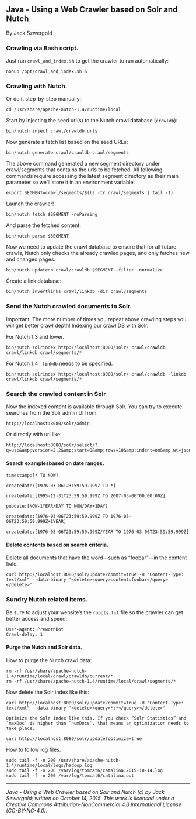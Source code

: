 ## Java - Using a Web Crawler based on Solr and Nutch

By Jack Szwergold

### Crawling via Bash script.

Just run `crawl_and_index.sh` to get the crawler to run automatically:

    nohup /opt/crawl_and_index.sh &

### Crawling with Nutch.

Or do it step-by-step manually:

    cd /usr/share/apache-nutch-1.4/runtime/local

Start by injecting the seed url(s) to the Nutch crawl database (`crawldb`):

    bin/nutch inject crawl/crawldb urls

Now generate a fetch list based on the seed URLs:

    bin/nutch generate crawl/crawldb crawl/segments

The above command generated a new segment directory under crawl/segments that contains the urls to be fetched. All following commands require accessing the latest segment directory as their main parameter so we’ll store it in an environment variable:

    export SEGMENT=crawl/segments/$(ls -tr crawl/segments | tail -1)

Launch the crawler!

    bin/nutch fetch $SEGMENT -noParsing

And parse the fetched content:

    bin/nutch parse $SEGMENT

Now we need to update the crawl database to ensure that for all future crawls, Nutch only checks the already crawled pages, and only fetches new and changed pages.

    bin/nutch updatedb crawl/crawldb $SEGMENT -filter -normalize

Create a link database:

    bin/nutch invertlinks crawl/linkdb -dir crawl/segments

### Send the Nutch crawled documents to Solr.

Important: The more number of times you repeat above crawling steps you will get better crawl depth! Indexing our crawl DB with Solr.

For Nutch 1.3 and lower.

    bin/nutch solrindex http://localhost:8080/solr/ crawl/crawldb crawl/linkdb crawl/segments/*

For Nutch 1.4 `-linkdb` needs to be specified.

    bin/nutch solrindex http://localhost:8080/solr/ crawl/crawldb -linkdb crawl/linkdb crawl/segments/*

### Search the crawled content in Solr

Now the indexed content is available through Solr. You can try to execute searches from the Solr admin UI from:

	http://localhost:8080/solr/admin

Or directly with url like:

	http://localhost:8080/solr/select/?q=usc&amp;version=2.2&amp;start=0&amp;rows=10&amp;indent=on&amp;wt=json

#### Search examplesbased on date ranges.

	timestamp:[* TO NOW]

	createdate:[1976-03-06T23:59:59.999Z TO *]

	createdate:[1995-12-31T23:59:59.999Z TO 2007-03-06T00:00:00Z]

	pubdate:[NOW-1YEAR/DAY TO NOW/DAY+1DAY]

	createdate:[1976-03-06T23:59:59.999Z TO 1976-03-06T23:59:59.999Z+1YEAR]

	createdate:[1976-03-06T23:59:59.999Z/YEAR TO 1976-03-06T23:59:59.999Z]

#### Delete contents based on search criteria.

Delete all documents that have the word—such as “foobar”—in the content field.

    curl http://localhost:8080/solr/update?commit=true -H "Content-Type: text/xml" --data-binary '<delete><query>content:foobar</query></delete>'

### Sundry Nutch related items.

Be sure to adjust your website’s the `robots.txt` file so the crawler can get better access and speed:

	User-agent: PrewornBot
	Crawl-delay: 1

#### Purge the Nutch and Solr data.

How to purge the Nutch crawl data:

	rm -rf /usr/share/apache-nutch-1.4/runtime/local/crawl/crawldb/current/*
	rm -rf /usr/share/apache-nutch-1.4/runtime/local/crawl/segments/*

Now delete the Solr index like this:

	curl http://localhost:8080/solr/update?commit=true -H "Content-Type: text/xml" --data-binary '<delete><query>*:*</query></delete>'

	Optimize the Solr index like this. If you check “Solr Statistics” and `maxDoc` is higher than `numDocs`, that means an optimization needs to take place.

	curl http://localhost:8080/solr/update?optimize=true

How to follow log files.

	sudo tail -f -n 200 /usr/share/apache-nutch-1.4/runtime/local/logs/hadoop.log
	sudo tail -f -n 200 /var/log/tomcat6/catalina.2015-10-14.log
	sudo tail -f -n 200 /var/log/tomcat6/catalina.out

***

*Java - Using a Web Crawler based on Solr and Nutch (c) by Jack Szwergold; written on October 14, 2015. This work is licensed under a Creative Commons Attribution-NonCommercial 4.0 International License (CC-BY-NC-4.0).*
